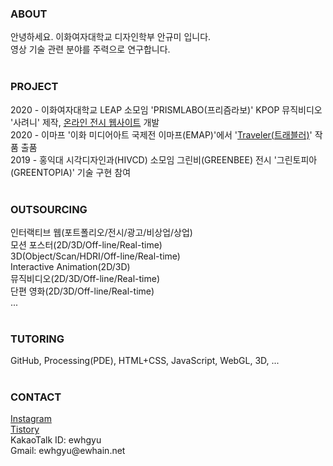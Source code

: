 <h3>ABOUT</h3>
안녕하세요. 이화여자대학교 디자인학부 안규미 입니다. <br>
영상 기술 관련 분야를 주력으로 연구합니다. <br>
<br>
<h3>PROJECT</h3>
2020 - 이화여자대학교 LEAP 소모임 'PRISMLABO(프리즘라보)' KPOP 뮤직비디오 '사려니' 제작, <a href = "https://prismlabo.github.io/main/index.html">온라인 전시 웹사이트</a> 개발<br>
2020 - 이마프 '이화 미디어아트 국제전 이마프(EMAP)'에서 '<a href="http://ewhamoviefesta.kr/egmf_work/traveler/">Traveler(트래블러)</a>' 작품 출품 <br>
2019 - 홍익대 시각디자인과(HIVCD) 소모임 그린비(GREENBEE) 전시 '그린토피아(GREENTOPIA)' 기술 구현 참여<br>
<br>
<h3>OUTSOURCING</h3>
인터랙티브 웹(포트폴리오/전시/광고/비상업/상업)<br>
모션 포스터(2D/3D/Off-line/Real-time)<br>
3D(Object/Scan/HDRI/Off-line/Real-time)<br>
Interactive Animation(2D/3D)<br>
뮤직비디오(2D/3D/Off-line/Real-time)<br>
단편 영화(2D/3D/Off-line/Real-time)<br>
...<br>
<br>
<h3>TUTORING</h3>
GitHub, Processing(PDE), HTML+CSS, JavaScript, WebGL, 3D, ...<br>
<br>
<h3>CONTACT</h3>
<a href = "https://www.instagram.com/mgntc_hue/">Instagram</a><br>
<a href = "https://3darvr.tistory.com/">Tistory</a><br>
KakaoTalk ID: ewhgyu<br>
Gmail: ewhgyu@ewhain.net<br>
<br>
